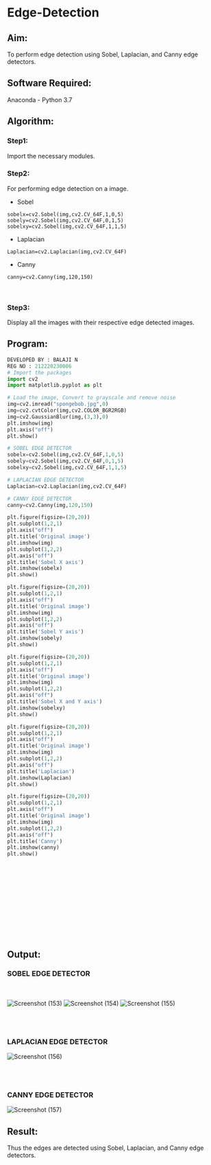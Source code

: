 # Edge-Detection
## Aim:
To perform edge detection using Sobel, Laplacian, and Canny edge detectors.

## Software Required:
Anaconda - Python 3.7

## Algorithm:
### Step1:
Import the necessary modules.
<br>


### Step2:
For performing edge detection on a image.

* Sobel
```
sobelx=cv2.Sobel(img,cv2.CV_64F,1,0,5)
sobely=cv2.Sobel(img,cv2.CV_64F,0,1,5)
sobelxy=cv2.Sobel(img,cv2.CV_64F,1,1,5)
```

* Laplacian
```
Laplacian=cv2.Laplacian(img,cv2.CV_64F)
```

* Canny
```
canny=cv2.Canny(img,120,150)
```
<br>

### Step3:
Display all the images with their respective edge detected images.
<br>


 
## Program:

``` Python
DEVELOPED BY : BALAJI N
REG NO : 212220230006
# Import the packages
import cv2 
import matplotlib.pyplot as plt

# Load the image, Convert to grayscale and remove noise
img=cv2.imread("spongebob.jpg",0)
img=cv2.cvtColor(img,cv2.COLOR_BGR2RGB)
img=cv2.GaussianBlur(img,(3,3),0)
plt.imshow(img)
plt.axis("off")
plt.show()

# SOBEL EDGE DETECTOR
sobelx=cv2.Sobel(img,cv2.CV_64F,1,0,5)
sobely=cv2.Sobel(img,cv2.CV_64F,0,1,5)
sobelxy=cv2.Sobel(img,cv2.CV_64F,1,1,5)

# LAPLACIAN EDGE DETECTOR
Laplacian=cv2.Laplacian(img,cv2.CV_64F)

# CANNY EDGE DETECTOR
canny=cv2.Canny(img,120,150)

plt.figure(figsize=(20,20))
plt.subplot(1,2,1)
plt.axis("off")
plt.title('Original image')
plt.imshow(img)
plt.subplot(1,2,2)
plt.axis("off")
plt.title('Sobel X axis')
plt.imshow(sobelx)
plt.show()

plt.figure(figsize=(20,20))
plt.subplot(1,2,1)
plt.axis("off")
plt.title('Original image')
plt.imshow(img)
plt.subplot(1,2,2)
plt.axis("off")
plt.title('Sobel Y axis')
plt.imshow(sobely)
plt.show()

plt.figure(figsize=(20,20))
plt.subplot(1,2,1)
plt.axis("off")
plt.title('Original image')
plt.imshow(img)
plt.subplot(1,2,2)
plt.axis("off")
plt.title('Sobel X and Y axis')
plt.imshow(sobelxy)
plt.show()

plt.figure(figsize=(20,20))
plt.subplot(1,2,1)
plt.axis("off")
plt.title('Original image')
plt.imshow(img)
plt.subplot(1,2,2)
plt.axis("off")
plt.title('Laplacian')
plt.imshow(Laplacian)
plt.show()

plt.figure(figsize=(20,20))
plt.subplot(1,2,1)
plt.axis("off")
plt.title('Original image')
plt.imshow(img)
plt.subplot(1,2,2)
plt.axis("off")
plt.title('Canny')
plt.imshow(canny)
plt.show()


```
<br></br>
<br></br>
<br></br>
<br></br>
<br></br>
## Output:

### SOBEL EDGE DETECTOR
<br></br>
![Screenshot (153)](https://user-images.githubusercontent.com/75234946/168997971-954d2d00-4a76-4d86-b147-6b97598e67bf.png)
![Screenshot (154)](https://user-images.githubusercontent.com/75234946/168998033-d1e39884-12bb-418a-8542-846f0e3a11b9.png)
![Screenshot (155)](https://user-images.githubusercontent.com/75234946/168998128-e6cf0983-9153-4a41-96f6-7d4902cf8f68.png)




<br></br>
### LAPLACIAN EDGE DETECTOR
![Screenshot (156)](https://user-images.githubusercontent.com/75234946/168998212-f79c4374-3855-462f-a8b1-e1f4603f2ace.png)

<br></br>
### CANNY EDGE DETECTOR
![Screenshot (157)](https://user-images.githubusercontent.com/75234946/168998327-044ef0ff-e002-4599-940b-7538c88d778d.png)


## Result:
Thus the edges are detected using Sobel, Laplacian, and Canny edge detectors.
